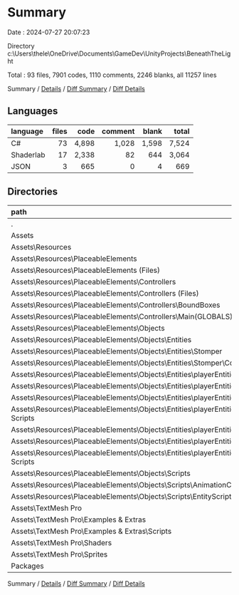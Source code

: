 # Summary

Date : 2024-07-27 20:07:23

Directory c:\\Users\\thele\\OneDrive\\Documents\\GameDev\\UnityProjects\\BeneathTheLight

Total : 93 files,  7901 codes, 1110 comments, 2246 blanks, all 11257 lines

Summary / [Details](details.md) / [Diff Summary](diff.md) / [Diff Details](diff-details.md)

## Languages
| language | files | code | comment | blank | total |
| :--- | ---: | ---: | ---: | ---: | ---: |
| C# | 73 | 4,898 | 1,028 | 1,598 | 7,524 |
| Shaderlab | 17 | 2,338 | 82 | 644 | 3,064 |
| JSON | 3 | 665 | 0 | 4 | 669 |

## Directories
| path | files | code | comment | blank | total |
| :--- | ---: | ---: | ---: | ---: | ---: |
| . | 93 | 7,901 | 1,110 | 2,246 | 11,257 |
| Assets | 91 | 7,391 | 1,110 | 2,244 | 10,745 |
| Assets\\Resources | 39 | 1,889 | 266 | 405 | 2,560 |
| Assets\\Resources\\PlaceableElements | 39 | 1,889 | 266 | 405 | 2,560 |
| Assets\\Resources\\PlaceableElements (Files) | 2 | 88 | 2 | 21 | 111 |
| Assets\\Resources\\PlaceableElements\\Controllers | 7 | 235 | 25 | 44 | 304 |
| Assets\\Resources\\PlaceableElements\\Controllers (Files) | 3 | 40 | 4 | 11 | 55 |
| Assets\\Resources\\PlaceableElements\\Controllers\\BoundBoxes | 2 | 31 | 0 | 4 | 35 |
| Assets\\Resources\\PlaceableElements\\Controllers\\Main(GLOBALS) | 2 | 164 | 21 | 29 | 214 |
| Assets\\Resources\\PlaceableElements\\Objects | 30 | 1,566 | 239 | 340 | 2,145 |
| Assets\\Resources\\PlaceableElements\\Objects\\Entities | 22 | 991 | 117 | 218 | 1,326 |
| Assets\\Resources\\PlaceableElements\\Objects\\Entities\\Stomper | 2 | 45 | 2 | 10 | 57 |
| Assets\\Resources\\PlaceableElements\\Objects\\Entities\\Stomper\\Control Scripts | 2 | 45 | 2 | 10 | 57 |
| Assets\\Resources\\PlaceableElements\\Objects\\Entities\\playerEntities | 20 | 946 | 115 | 208 | 1,269 |
| Assets\\Resources\\PlaceableElements\\Objects\\Entities\\playerEntities\\mainBody | 16 | 815 | 110 | 186 | 1,111 |
| Assets\\Resources\\PlaceableElements\\Objects\\Entities\\playerEntities\\mainBody\\Animations | 13 | 321 | 25 | 96 | 442 |
| Assets\\Resources\\PlaceableElements\\Objects\\Entities\\playerEntities\\mainBody\\Control Scripts | 3 | 494 | 85 | 90 | 669 |
| Assets\\Resources\\PlaceableElements\\Objects\\Entities\\playerEntities\\mainHat | 4 | 131 | 5 | 22 | 158 |
| Assets\\Resources\\PlaceableElements\\Objects\\Entities\\playerEntities\\mainHat\\Animations | 1 | 22 | 1 | 5 | 28 |
| Assets\\Resources\\PlaceableElements\\Objects\\Entities\\playerEntities\\mainHat\\Control Scripts | 3 | 109 | 4 | 17 | 130 |
| Assets\\Resources\\PlaceableElements\\Objects\\Scripts | 8 | 575 | 122 | 122 | 819 |
| Assets\\Resources\\PlaceableElements\\Objects\\Scripts\\AnimationController | 2 | 129 | 32 | 28 | 189 |
| Assets\\Resources\\PlaceableElements\\Objects\\Scripts\\EntityScripts | 6 | 446 | 90 | 94 | 630 |
| Assets\\TextMesh Pro | 52 | 5,502 | 844 | 1,839 | 8,185 |
| Assets\\TextMesh Pro\\Examples & Extras | 34 | 3,009 | 762 | 1,193 | 4,964 |
| Assets\\TextMesh Pro\\Examples & Extras\\Scripts | 34 | 3,009 | 762 | 1,193 | 4,964 |
| Assets\\TextMesh Pro\\Shaders | 17 | 2,338 | 82 | 644 | 3,064 |
| Assets\\TextMesh Pro\\Sprites | 1 | 155 | 0 | 2 | 157 |
| Packages | 2 | 510 | 0 | 2 | 512 |

Summary / [Details](details.md) / [Diff Summary](diff.md) / [Diff Details](diff-details.md)